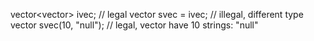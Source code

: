 vector<vector<int>> ivec;         // legal
vector<string> svec = ivec;       // illegal, different type
vector<string> svec(10, "null");  // legal, vector have 10 strings: "null"
